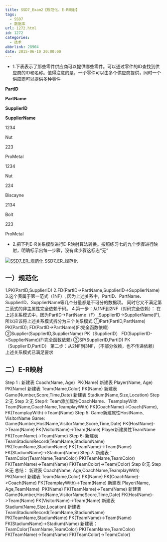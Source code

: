 ```yaml
---
title: SSD7_Exam2【规范化、E-R映射】
tags:
  - SSD7
  - 数据库
url: 1272.html
id: 1272
categories:
  - 技术
abbrlink: 28904
date: 2015-06-10 20:00:00
---
```


*   1.下表表示了那些零件供应商可以提供哪些零件。可以通过零件的ID查找到供应商的ID和名称。值得注意的是，一个零件可以由多个供应商提供，同时一个供应商可以提供多种零件

**PartID**

**PartName**

**SupplierID**

**SupplierName**

1234

Nut

223

ProMetal

1234

Nut

224

Biscayne

2134

Bolt

223

ProMetal

*   2.把下列E-R关系模型进行E-R映射算法转换。按照练习七的九个步骤进行映射，明确标示出每一步骤，没有此步骤这标志“无”

[![SSD7_ER_规范化](http://baiyuan.wang/wp-content/uploads/2015/06/baiyuan.wang_2015-06-10_20-11-26.jpg)](http://baiyuan.wang/wp-content/uploads/2015/06/baiyuan.wang_2015-06-10_20-11-26.jpg) SSD7\_ER\_规范化  

一）规范化
-----

1.PK(PartID,SupplierID) 2.FD(PartID->PartName,SupplierID->SupplierName) 3.这个表属于第一范式（1NF）, 因为上述关系中，PartID、PartName、SupplierID、SupplierName等几个分量都是不可分的数据项。 同时它又不满足第二范式的非主属性完全依赖于码。 4.第一步：从1NF到2NF（对码完全依赖）： 在上述关系模式中，因为PartID->PartName（F）,SupplierID->SupplierName(F),所以应该将上述关系模式拆分为三个关系模式 ①Part(PartID,PartName) PK(PartID); FD(PartID->PartName)(F:完全函数依赖) ②Supplier(SupplierID,SupplierName) PK（SupplierID） FD(SupplierID->SupplierName)(F:完全函数依赖) ③SP(SupplierID,PartID) PK（SupplierID,PartID） 第二步：从2NF到3NF，（不部分依赖，也不传递依赖） 上述关系模式已满足要求

二）E-R映射
-------

Step 1 : 新建表 Coach(Name, Age)  PK(Name) 新建表 Player(Name, Age)  PK(Name) 新建表 Team(Name,Color) PK(Name) 新建表 Game(Number,Score,Time,Date) 新建表 Stadium(Name,Size,Location) Step 2:无 Step 3:无 Step4: Team添加属性CoachName、TeamplayWith Team(Name,CoachName,TeamplayWith) FK(CoachName)->Coach(Name), FK(TeamplayWith)->Team(Name) Step 5: Game新建属性HostName、VisitorName Game: Game(Number,HostName,VisitorName,Score,Time,Date) FK(HostName)->Team(Name) FK(VisitorName)->Team(Name) Player新建属性TeamName FK(TeamName)->Team(Name) Step 6: 新建表 TeamStadiumRecord(TeamName,StadiumName) PK(TeamName,StadiumName) FK(TeamName)->Team(Name) FK(StadiumName)->Stadium(Name) Step 7: 新建表：TeamColor(TeamName,TeamColor) PK(TeamName,TeamColor) FK(TeamName)->Team(Name) FK(TeamColor)->Team(Color) Step 8:无 Step 9:无 总结： 新建表 Coach(Name, Age,CoachName,TeamplayWith)  PK(Name) 新建表 Team(Name,Color) PK(Name) FK(CoachName)->Coach(Name) FK(TeamplayWith)->Team(Name) 新建表 Player(Name, Age,TeamName)  PK(Name) FK(TeamName)->Team(Name) 新建表 Game(Number,HostName,VisitorNameScore,Time,Date) FK(HostName)->Team(Name) FK(VisitorName)->Team(Name) 新建表 Stadium(Name,Size,Location) 新建表 TeamStadiumRecord(TeamName,StadiumName) PK(TeamName,StadiumName) FK(TeamName)->Team(Name) FK(StadiumName)->Stadium(Name) 新建表：TeamColor(TeamName,TeamColor) PK(TeamName,TeamColor) FK(TeamName)->Team(Name) FK(TeamColor)->Team(Color)